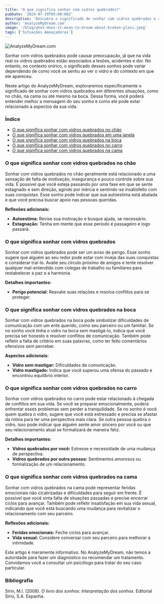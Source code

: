 ```yaml
---
title: 'O que significa sonhar com vidros quebrados?'
pubDate: '2024-07-29T05:00:00Z'
description: 'Descubra o significado de sonhar com vidros quebrados e como esse tipo de sonho pode refletir diversos aspectos da sua vida, desde a comunicação até os conflitos pessoais.'
author: 'AnalyzeMyDream.com'
image: '/blog/what-does-it-mean-to-dream-about-broken-glass.jpeg'
tags: ['Situações Ameaçadoras']
---
```


![AnalyzeMyDream.com](/blog/what-does-it-mean-to-dream-about-broken-glass.jpeg)

Sonhar com vidros quebrados pode causar preocupação, já que na vida real os vidros quebrados estão associados a lesões, acidentes e dor. No entanto, no contexto onírico, o significado desses sonhos pode variar dependendo de como você se sentiu ao ver o vidro e do contexto em que ele apareceu.

Neste artigo do AnalyzeMyDream, exploraremos especificamente o significado de sonhar com vidros quebrados em diferentes situações, como no chão, na cama ou até mesmo na boca. Dessa forma, você poderá entender melhor a mensagem do seu sonho e como ele pode estar relacionado a aspectos da sua vida.

### Índice

- [O que significa sonhar com vidros quebrados no chão](#o-que-significa-sonhar-com-vidros-quebrados-no-chao)
- [O que significa sonhar com vidros quebrados em uma janela](#o-que-significa-sonhar-com-vidros-quebrados-em-uma-janela)
- [O que significa sonhar com vidros quebrados na boca](#o-que-significa-sonhar-com-vidros-quebrados-na-boca)
- [O que significa sonhar com vidros quebrados no carro](#o-que-significa-sonhar-com-vidros-quebrados-no-carro)
- [O que significa sonhar com vidros quebrados na cama](#o-que-significa-sonhar-com-vidros-quebrados-na-cama)

### O que significa sonhar com vidros quebrados no chão

Sonhar com vidros quebrados no chão geralmente está relacionado a uma sensação de falta de motivação, insegurança e pouco controle sobre sua vida. É possível que você esteja passando por uma fase em que se sente estagnado e sem direção, agindo por inércia e sentindo-se insatisfeito com suas conquistas. Esse sonho pode indicar que sua autoestima está abalada e que você precisa buscar apoio nas pessoas queridas.

**Reflexões adicionais:**

- **Autoestima:** Revise sua motivação e busque ajuda, se necessário.
- **Estagnação:** Tenha em mente que esse período é passageiro e logo passará.

### O que significa sonhar com vidros quebrados

Sonhar com vidros quebrados pode ser um aviso de perigo. Esse sonho sugere que alguém ao seu redor pode estar com inveja das suas conquistas e considerar traí-lo. Avalie seu círculo próximo de amigos e tente resolver qualquer mal-entendido com colegas de trabalho ou familiares para restabelecer a paz e a harmonia.

**Detalhes importantes:**

- **Perigo potencial:** Reavalie suas relações e resolva conflitos para se proteger.

### O que significa sonhar com vidros quebrados na boca

Sonhar com vidros quebrados na boca pode simbolizar dificuldades de comunicação com um ente querido, como seu parceiro ou um familiar. Se no sonho você tinha o vidro na boca sem mastigá-lo, indica que você precisa ser honesto e resolver conflitos de comunicação. Também pode refletir a falta de critério em suas palavras, como ter feito comentários ofensivos sem perceber.

**Aspectos adicionais:**

- **Vidro sem mastigar:** Dificuldades de comunicação.
- **Vidro mastigado:** Indica que você superou uma ofensa do passado e encontrou equilíbrio interior.

### O que significa sonhar com vidros quebrados no carro

Sonhar com vidros quebrados no carro pode estar relacionado à chegada de conflitos em sua vida. Se você se preparar emocionalmente, poderá enfrentar esses problemas sem perder a tranquilidade. Se no sonho é você quem quebra o vidro, sugere que você está estressado e precisa se afastar da rotina para ter uma perspectiva mais clara. Se outra pessoa quebra o vidro, isso pode indicar que alguém sente amor sincero por você ou que seu relacionamento atual se formalizará de maneira feliz.

**Detalhes importantes:**

- **Vidros quebrados por você:** Estresse e necessidade de uma mudança de perspectiva.
- **Vidros quebrados por outra pessoa:** Sentimentos amorosos ou formalização de um relacionamento.

### O que significa sonhar com vidros quebrados na cama

Sonhar com vidros quebrados na cama pode representar feridas emocionais não cicatrizadas e dificuldades para seguir em frente. É possível que você sinta falta de situações passadas e precise encerrar ciclos para avançar. Também pode refletir insatisfação em sua vida sexual, indicando que você está buscando uma mudança para revitalizar o relacionamento com seu parceiro.

**Reflexões adicionais:**

- **Feridas emocionais:** Feche ciclos para avançar.
- **Vida sexual:** Considere conversar com seu parceiro para melhorar a intimidade.

Este artigo é meramente informativo. No AnalyzeMyDream, não temos a autoridade para fazer um diagnóstico ou recomendar um tratamento. Convidamos você a consultar um psicólogo para tratar do seu caso particular.

### Bibliografia

Sirin, M.I. (2008). *O livro dos sonhos: Interpretação dos sonhos*. Editorial Sirio, S.A. Espanha.
